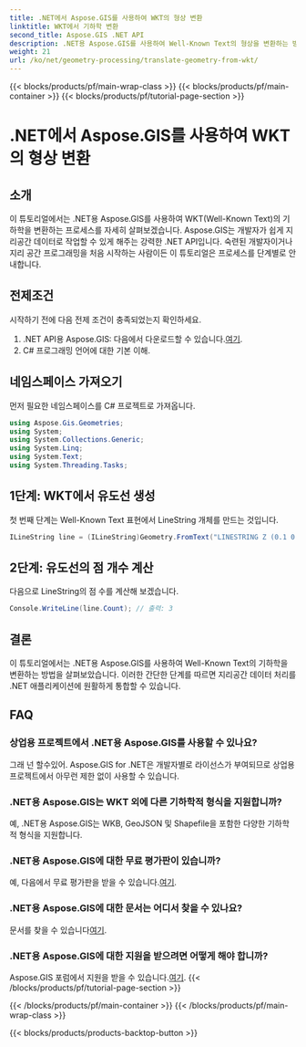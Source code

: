 ```yaml
---
title: .NET에서 Aspose.GIS를 사용하여 WKT의 형상 변환
linktitle: WKT에서 기하학 변환
second_title: Aspose.GIS .NET API
description: .NET용 Aspose.GIS를 사용하여 Well-Known Text의 형상을 변환하는 방법을 알아보세요. 원활한 통합을 위한 단계별 튜토리얼입니다.
weight: 21
url: /ko/net/geometry-processing/translate-geometry-from-wkt/
---
```


{{< blocks/products/pf/main-wrap-class >}}
{{< blocks/products/pf/main-container >}}
{{< blocks/products/pf/tutorial-page-section >}}

# .NET에서 Aspose.GIS를 사용하여 WKT의 형상 변환

## 소개
이 튜토리얼에서는 .NET용 Aspose.GIS를 사용하여 WKT(Well-Known Text)의 기하학을 변환하는 프로세스를 자세히 살펴보겠습니다. Aspose.GIS는 개발자가 쉽게 지리공간 데이터로 작업할 수 있게 해주는 강력한 .NET API입니다. 숙련된 개발자이거나 지리 공간 프로그래밍을 처음 시작하는 사람이든 이 튜토리얼은 프로세스를 단계별로 안내합니다.
## 전제조건
시작하기 전에 다음 전제 조건이 충족되었는지 확인하세요.
1.  .NET API용 Aspose.GIS: 다음에서 다운로드할 수 있습니다.[여기](https://releases.aspose.com/gis/net/).
2. C# 프로그래밍 언어에 대한 기본 이해.

## 네임스페이스 가져오기
먼저 필요한 네임스페이스를 C# 프로젝트로 가져옵니다.
```csharp
using Aspose.Gis.Geometries;
using System;
using System.Collections.Generic;
using System.Linq;
using System.Text;
using System.Threading.Tasks;
```
## 1단계: WKT에서 유도선 생성
첫 번째 단계는 Well-Known Text 표현에서 LineString 개체를 만드는 것입니다.
```csharp
ILineString line = (ILineString)Geometry.FromText("LINESTRING Z (0.1 0.2 0.3, 1 2 1, 12 23 2)");
```
## 2단계: 유도선의 점 개수 계산
다음으로 LineString의 점 수를 계산해 보겠습니다.
```csharp
Console.WriteLine(line.Count); // 출력: 3
```

## 결론
이 튜토리얼에서는 .NET용 Aspose.GIS를 사용하여 Well-Known Text의 기하학을 변환하는 방법을 살펴보았습니다. 이러한 간단한 단계를 따르면 지리공간 데이터 처리를 .NET 애플리케이션에 원활하게 통합할 수 있습니다.
## FAQ
### 상업용 프로젝트에서 .NET용 Aspose.GIS를 사용할 수 있나요?
그래 넌 할수있어. Aspose.GIS for .NET은 개발자별로 라이선스가 부여되므로 상업용 프로젝트에서 아무런 제한 없이 사용할 수 있습니다.
### .NET용 Aspose.GIS는 WKT 외에 다른 기하학적 형식을 지원합니까?
예, .NET용 Aspose.GIS는 WKB, GeoJSON 및 Shapefile을 포함한 다양한 기하학적 형식을 지원합니다.
### .NET용 Aspose.GIS에 대한 무료 평가판이 있습니까?
예, 다음에서 무료 평가판을 받을 수 있습니다.[여기](https://releases.aspose.com/).
### .NET용 Aspose.GIS에 대한 문서는 어디서 찾을 수 있나요?
 문서를 찾을 수 있습니다[여기](https://reference.aspose.com/gis/net/).
### .NET용 Aspose.GIS에 대한 지원을 받으려면 어떻게 해야 합니까?
 Aspose.GIS 포럼에서 지원을 받을 수 있습니다.[여기](https://forum.aspose.com/c/gis/33).
{{< /blocks/products/pf/tutorial-page-section >}}

{{< /blocks/products/pf/main-container >}}
{{< /blocks/products/pf/main-wrap-class >}}

{{< blocks/products/products-backtop-button >}}
